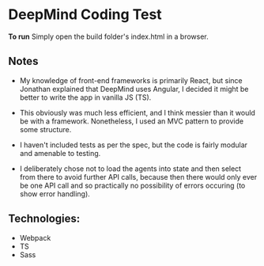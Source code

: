 # DeepMind Coding Test

**To run**
Simply open the build folder's index.html in a browser.

## Notes

- My knowledge of front-end frameworks is primarily React, but since Jonathan explained that DeepMind uses Angular, I decided it might be better to write the app in vanilla JS (TS). 

- This obviously was much less efficient, and I think messier than it would be with a framework. Nonetheless, I used an MVC pattern to provide some structure. 

- I haven't included tests as per the spec, but the code is fairly modular and amenable to testing.

- I deliberately chose not to load the agents into state and then select from there to avoid further API calls, because then there would only ever be one API call and so practically no possibility of errors occuring (to show error handling).

## Technologies:
- Webpack
- TS
- Sass
